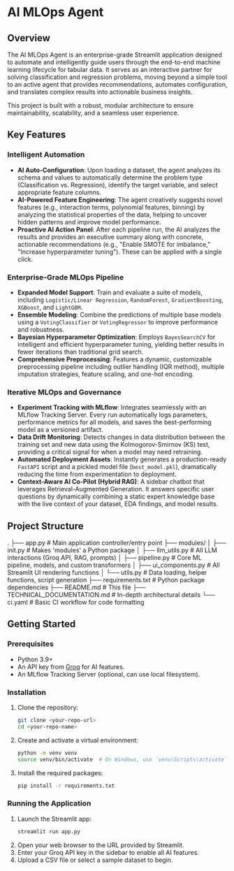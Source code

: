 

# AI MLOps Agent

## Overview

The AI MLOps Agent is an enterprise-grade Streamlit application designed to automate and intelligently guide users through the end-to-end machine learning lifecycle for tabular data. It serves as an interactive partner for solving classification and regression problems, moving beyond a simple tool to an active agent that provides recommendations, automates configuration, and translates complex results into actionable business insights.

This project is built with a robust, modular architecture to ensure maintainability, scalability, and a seamless user experience.

## Key Features

### Intelligent Automation
- **AI Auto-Configuration**: Upon loading a dataset, the agent analyzes its schema and values to automatically determine the problem type (Classification vs. Regression), identify the target variable, and select appropriate feature columns.
- **AI-Powered Feature Engineering**: The agent creatively suggests novel features (e.g., interaction terms, polynomial features, binning) by analyzing the statistical properties of the data, helping to uncover hidden patterns and improve model performance.
- **Proactive AI Action Panel**: After each pipeline run, the AI analyzes the results and provides an executive summary along with concrete, actionable recommendations (e.g., "Enable SMOTE for imbalance," "Increase hyperparameter tuning"). These can be applied with a single click.

### Enterprise-Grade MLOps Pipeline
- **Expanded Model Support**: Train and evaluate a suite of models, including `Logistic/Linear Regression`, `RandomForest`, `GradientBoosting`, `XGBoost`, and `LightGBM`.
- **Ensemble Modeling**: Combine the predictions of multiple base models using a `VotingClassifier` or `VotingRegressor` to improve performance and robustness.
- **Bayesian Hyperparameter Optimization**: Employs `BayesSearchCV` for intelligent and efficient hyperparameter tuning, yielding better results in fewer iterations than traditional grid search.
- **Comprehensive Preprocessing**: Features a dynamic, customizable preprocessing pipeline including outlier handling (IQR method), multiple imputation strategies, feature scaling, and one-hot encoding.

### Iterative MLOps and Governance
- **Experiment Tracking with MLflow**: Integrates seamlessly with an MLflow Tracking Server. Every run automatically logs parameters, performance metrics for all models, and saves the best-performing model as a versioned artifact.
- **Data Drift Monitoring**: Detects changes in data distribution between the training set and new data using the Kolmogorov-Smirnov (KS) test, providing a critical signal for when a model may need retraining.
- **Automated Deployment Assets**: Instantly generates a production-ready `FastAPI` script and a pickled model file (`best_model.pkl`), dramatically reducing the time from experimentation to deployment.
- **Context-Aware AI Co-Pilot (Hybrid RAG)**: A sidebar chatbot that leverages Retrieval-Augmented Generation. It answers specific user questions by dynamically combining a static expert knowledge base with the live context of your dataset, EDA findings, and model results.

## Project Structure
.
├── app.py                  # Main application controller/entry point
├── modules/
│   ├── init.py         # Makes 'modules' a Python package
│   ├── llm_utils.py        # All LLM interactions (Groq API, RAG, prompts)
│   ├── pipeline.py         # Core ML pipeline, models, and custom transformers
│   ├── ui_components.py    # All Streamlit UI rendering functions
│   └── utils.py            # Data loading, helper functions, script generation
├── requirements.txt        # Python package dependencies
├── README.md               # This file
├── TECHNICAL_DOCUMENTATION.md # In-depth architectural details
└── ci.yaml                 # Basic CI workflow for code formatting

## Getting Started

### Prerequisites
- Python 3.9+
- An API key from [Groq](https://console.groq.com/keys) for AI features.
- An MLflow Tracking Server (optional, can use local filesystem).

### Installation
1.  Clone the repository:
    ```bash
    git clone <your-repo-url>
    cd <your-repo-name>
    ```

2.  Create and activate a virtual environment:
    ```bash
    python -m venv venv
    source venv/bin/activate  # On Windows, use `venv\Scripts\activate`
    ```

3.  Install the required packages:
    ```bash
    pip install -r requirements.txt
    ```

### Running the Application
1.  Launch the Streamlit app:
    ```bash
    streamlit run app.py
    ```
2.  Open your web browser to the URL provided by Streamlit.
3.  Enter your Groq API key in the sidebar to enable all AI features.
4.  Upload a CSV file or select a sample dataset to begin.